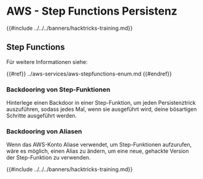 # AWS - Step Functions Persistenz

{{#include ../../../banners/hacktricks-training.md}}

## Step Functions

Für weitere Informationen siehe:

{{#ref}}
../aws-services/aws-stepfunctions-enum.md
{{#endref}}

### Backdooring von Step-Funktionen

Hinterlege einen Backdoor in einer Step-Funktion, um jeden Persistenztrick auszuführen, sodass jedes Mal, wenn sie ausgeführt wird, deine bösartigen Schritte ausgeführt werden.

### Backdooring von Aliasen

Wenn das AWS-Konto Aliase verwendet, um Step-Funktionen aufzurufen, wäre es möglich, einen Alias zu ändern, um eine neue, gehackte Version der Step-Funktion zu verwenden.

{{#include ../../../banners/hacktricks-training.md}}
